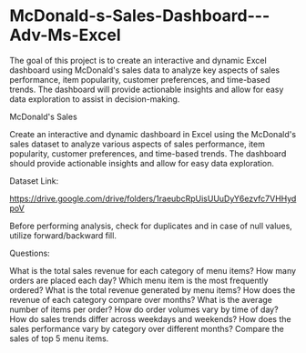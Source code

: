# McDonald-s-Sales-Dashboard---Adv-Ms-Excel
The goal of this project is to create an interactive and dynamic Excel dashboard using McDonald's sales data to analyze key aspects of sales performance, item popularity, customer preferences, and time-based trends. The dashboard will provide actionable insights and allow for easy data exploration to assist in decision-making.

McDonald's Sales 

Create an interactive and dynamic dashboard in Excel using the McDonald's sales dataset to analyze various aspects of sales performance, item popularity, customer preferences, and time-based trends. The dashboard should provide actionable insights and allow for easy data exploration.

Dataset Link: 

https://drive.google.com/drive/folders/1raeubcRpUisUUuDyY6ezvfc7VHHydpoV

Before performing analysis, check for duplicates and in case of null values, utilize forward/backward fill.

Questions: 

What is the total sales revenue for each category of menu items?
How many orders are placed each day?
Which menu item is the most frequently ordered?
What is the total revenue generated by menu items?
How does the revenue of each category compare over months?
What is the average number of items per order?
How do order volumes vary by time of day?
How do sales trends differ across weekdays and weekends?
How does the sales performance vary by category over different months?
Compare the sales of top 5 menu items.
